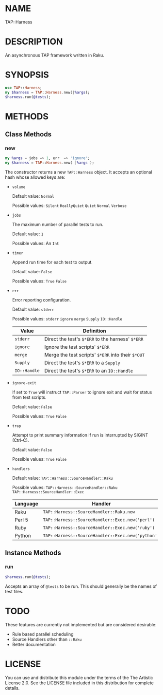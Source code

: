 # NAME

TAP::Harness

# DESCRIPTION

An asynchronous TAP framework written in Raku.

# SYNOPSIS

```Raku
use TAP::Harness;
my $harness = TAP::Harness.new(|%args);
$harness.run(@tests);
```

# METHODS

## Class Methods

### new

```Raku
my %args = jobs => 1, err  => 'ignore';
my $harness = TAP::Harness.new( |%args );
```

The constructor returns a new `TAP::Harness` object.
It accepts an optional hash whose allowed keys are:

* `volume`

  Default value: `Normal`

  Possible values: `Silent` `ReallyQuiet` `Quiet` `Normal` `Verbose`
* `jobs`

  The maximum number of parallel tests to run.

  Default value: `1`

  Possible values: An `Int`
* `timer`

  Append run time for each test to output.

  Default value: `False`

  Possible values: `True` `False`
* `err`

  Error reporting configuration.

  Default value: `stderr`

  Possible values: `stderr` `ignore` `merge` `Supply` `IO::Handle`

  |Value       |Definition                                        |
  |------------|--------------------------------------------------|
  |`stderr`    |Direct the test's `$*ERR` to the harness' `$*ERR` |
  |`ignore`    |Ignore the test scripts' `$*ERR`                  |
  |`merge`     |Merge the test scripts' `$*ERR` into their `$*OUT`|
  |`Supply`    |Direct the test's `$*ERR` to a `Supply`           |
  |`IO::Handle`|Direct the test's `$*ERR` to an `IO::Handle`      |
* `ignore-exit`

  If set to `True` will instruct `TAP::Parser` to ignore exit and wait for status from test scripts.

  Default value: `False`

  Possible values: `True` `False`
* `trap`

  Attempt to print summary information if run is interrupted by SIGINT (Ctrl-C).

  Default value: `False`

  Possible values: `True` `False`
* `handlers`

  Default value: `TAP::Harness::SourceHandler::Raku`

  Possible values: `TAP::Harness::SourceHandler::Raku`
  `TAP::Harness::SourceHandler::Exec`

  |Language|Handler                                          |
  |--------|-------------------------------------------------|
  |Raku    |`TAP::Harness::SourceHandler::Raku.new`          |
  |Perl 5  |`TAP::Harness::SourceHandler::Exec.new('perl')`  |
  |Ruby    |`TAP::Harness::SourceHandler::Exec.new('ruby')`  |
  |Python  |`TAP::Harness::SourceHandler::Exec.new('python')`|

## Instance Methods

### run

```Raku
$harness.run(@tests);
```

Accepts an array of `@tests` to be run. This should generally be the names of test files.

# TODO

These features are currently not implemented but are considered desirable:

 * Rule based parallel scheduling
 * Source Handlers other than `::Raku`
 * Better documentation

 # LICENSE

You can use and distribute this module under the terms of the The Artistic License 2.0. See the LICENSE file included in this distribution for complete details.
